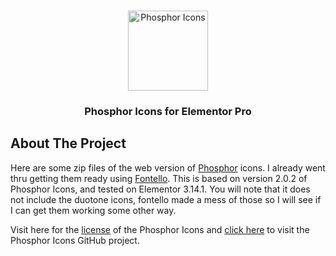 <!-- Improved compatibility of back to top link: See: https://github.com/othneildrew/Best-README-Template/pull/73 -->
<a name="readme-top"></a>
<!--
*** Thanks for checking out the Best-README-Template. If you have a suggestion
*** that would make this better, please fork the repo and create a pull request
*** or simply open an issue with the tag "enhancement".
*** Don't forget to give the project a star!
*** Thanks again! Now go create something AMAZING! :D
-->



<!-- PROJECT SHIELDS -->
<!--
*** I'm using markdown "reference style" links for readability.
*** Reference links are enclosed in brackets [ ] instead of parentheses ( ).
*** See the bottom of this document for the declaration of the reference variables
*** for contributors-url, forks-url, etc. This is an optional, concise syntax you may use.
*** https://www.markdownguide.org/basic-syntax/#reference-style-links
-->




<!-- PROJECT LOGO -->
<br />
<div align="center">
  
  <img src="https://github.com/phosphor-icons/homepage/raw/master/meta/phosphor-mark-tight-yellow.png" alt="Phosphor Icons" width="128">
  

  <h3 align="center">Phosphor Icons for Elementor Pro</h3>

</div>


<!-- ABOUT THE PROJECT -->
## About The Project

Here are some zip files of the web version of [Phosphor](https://phosphoricons.com/) icons. I already went thru getting them ready using [Fontello](https://fontello.com/). This is based on version 2.0.2 of Phosphor Icons, and tested on Elementor 3.14.1. You will note that it does not include the duotone icons, fontello made a mess of those so I will see if I can get them working some other way.

Visit here for the [license](https://github.com/phosphor-icons/homepage/blob/master/LICENSE) of the Phosphor Icons and [click here](https://github.com/phosphor-icons/homepage) to visit the Phosphor Icons GitHub project.

